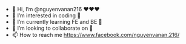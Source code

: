 - 👋 Hi, I’m @nguyenvanan216 ❤❤❤
- 👀 I’m interested in coding 🥳
- 🌱 I’m currently learning FE and BE 🤪
- 💞️ I’m looking to collaborate on 🥴
- 📫 How to reach me <https://www.facebook.com/nguyenvanan.216/>

<!---
nguyenvanan216/nguyenvanan216 is a ✨ special ✨ repository because its `README.md` (this file) appears on your GitHub profile.
You can click the Preview link to take a look at your changes.
--->
